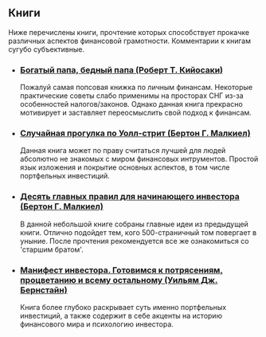 ## Книги
Ниже перечислены книги, прочтение которых способствует прокачке различных аспектов финансовой грамотности. Комментарии к книгам сугубо субъективные.

- ### [Богатый папа, бедный папа (Роберт Т. Кийосаки)](http://www.ozon.ru/context/detail/id/16953832/?partner=v1z)
  Пожалуй самая попсовая книжка по личным финансам. Некоторые практические советы слабо применимы на просторах СНГ из-за особенностей налогов/законов. Однако данная книга прекрасно мотивирует и заставляет переосмыслить свой подход к финансам.

- ### [Случайная прогулка по Уолл-стрит (Бертон Г. Малкиел)](http://www.ozon.ru/context/detail/id/2819530/?partner=v1z)
  Данная книга может по праву считаться лучшей для людей абсолютно не знакомых с миром финансовых интрументов. Простой язык изложения и покрытие основных аспектов, в том числе портфельных инвестиций.

- ### [Десять главных правил для начинающего инвестора (Бертон Г. Малкиел)](http://www.ozon.ru/context/detail/id/2649353/?partner=v1z)
  В данной небольшой книге собраны главные идеи из предыдущей книги. Отлично подойдет тем, кого 500-страничный том повергает в уныние. После прочтения рекомендуется все же ознакомиться со 'старшим братом'.

- ### [Манифест инвестора. Готовимся к потрясениям, процветанию и всему остальному (Уильям Дж. Бернстайн)](http://www.ozon.ru/context/detail/id/21454300/?partner=v1z)
  Книга более глубоко раскрывает суть именно портфельных инвестиций, а также содержит в себе акценты на историю финансового мира и психологию инвестора.